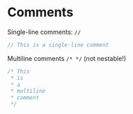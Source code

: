# Comments

Single-line comments: `//`

```swift
// This is a single-line comment
```

Multiline comments `/* */` (not nestable!)

```swift
/* This 
 * is
 * a
 * multiline
 * comment
 */
```